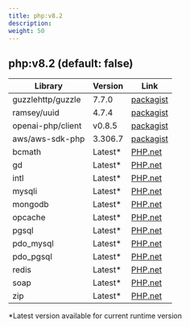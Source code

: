 ```yaml
---
title: php:v8.2
description: 
weight: 50
---
```

## php:v8.2 (default: false)

| Library | Version | Link |
|------------|---------|------|
| guzzlehttp/guzzle | 7.7.0 | [packagist](https://packagist.org/packages/guzzlehttp/guzzle#7.7.0)  |
| ramsey/uuid | 4.7.4 | [packagist](https://packagist.org/packages/ramsey/uuid#4.7.4)  |
| openai-php/client | v0.8.5 | [packagist](https://packagist.org/packages/openai-php/client#v0.8.5)  |
| aws/aws-sdk-php | 3.306.7 | [packagist](https://packagist.org/packages/aws/aws-sdk-php#3.306.7)  |
| bcmath | Latest* | [PHP.net](https://www.php.net/manual/en/book.bcmath.php)  |
| gd | Latest* | [PHP.net](https://www.php.net/manual/en/book.image.php)  |
| intl | Latest* | [PHP.net](https://www.php.net/manual/en/book.intl.php)  |
| mysqli | Latest* | [PHP.net](https://www.php.net/manual/en/book.mysqli.php)  |
| mongodb | Latest* | [PHP.net](https://pecl.php.net/package/mongodb)  |
| opcache | Latest* | [PHP.net](https://www.php.net/manual/en/book.opcache.php)  |
| pgsql | Latest* | [PHP.net](https://www.php.net/manual/en/book.pgsql.php)  |
| pdo_mysql | Latest* | [PHP.net](https://www.php.net/manual/en/ref.pdo-mysql.php)  |
| pdo_pgsql | Latest* | [PHP.net](https://www.php.net/manual/en/ref.pdo-pgsql.php)  |
| redis | Latest* | [PHP.net](https://pecl.php.net/package/redis)  |
| soap | Latest* | [PHP.net](https://www.php.net/manual/en/book.soap.php)  |
| zip | Latest* | [PHP.net](https://www.php.net/manual/en/book.zip.php)  |


 *Latest version available for current runtime version